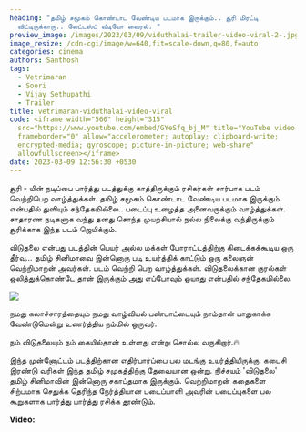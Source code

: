 ```yaml
---
heading: "தமிழ் சமூகம் கொண்டாட வேண்டிய படமாக இருக்கும்.. சூரி மிரட்டி
  விட்டிருக்காரு.. லேட்டஸ்ட் வீடியோ வைரல். "
preview_image: /images/2023/03/09/viduthalai-trailer-video-viral-2-.jpg
image_resize: /cdn-cgi/image/w=640,fit=scale-down,q=80,f=auto
categories: cinema
authors: Santhosh
tags:
  - Vetrimaran
  - Soori
  - Vijay Sethupathi
  - Trailer
title: vetrimaran-viduthalai-video-viral
code: <iframe width="560" height="315"
  src="https://www.youtube.com/embed/GYeSfq_bj_M" title="YouTube video player"
  frameborder="0" allow="accelerometer; autoplay; clipboard-write;
  encrypted-media; gyroscope; picture-in-picture; web-share"
  allowfullscreen></iframe>
date: 2023-03-09 12:56:30 +0530
---
```

சூரி - யின் நடிப்பை பார்த்து படத்துக்கு காத்திருக்கும் ரசிகர்கள் சார்பாக படம் வெற்றிபெற வாழ்த்துக்கள். தமிழ் சமூகம் கொண்டாட வேண்டிய படமாக இருக்கும் என்பதில் துளியும்  சந்தேகமில்லை.. படைப்பு உழைத்த அனைவருக்கும் வாழ்த்துக்கள். சாதாரண நடிகனாக வந்து தனது சொந்த முயற்சியால் நல்ல நிலைக்கு வந்திருக்கும் சூரிக்காக இந்த படம் ஜெயிக்கும்.

விடுதலை என்பது படத்தின் பெயர் அல்ல மக்கள் போராட்டத்திற்கு கிடைக்கக்கூடிய ஒரு தீர்வு... தமிழ் சினிமாவை இன்னொரு படி உயர்த்திக் காட்டும் ஒரு கலைஞன் வெற்றிமாறன் அவர்கள். படம் வெற்றி பெற வாழ்த்துக்கள். விடுதலைக்கான குரல்கள் ஒலித்துக்கொண்டே தான் இருக்கும் அது எப்போவும் ஓயாது என்பதில் சந்தேகமில்லை. 

![](/images/2023/03/09/viduthalai-trailer-video-viral-1-.jpg)

நமது கலாச்சாரத்தையும்
நமது வாழ்வியல் பண்பாட்டையும் நாம்தான் பாதுகாக்க வேண்டுமென்று உணர்த்திய நம்மில் ஒருவர்.

நம் விடுதலையும் 
நம் கையில்தான் உள்ளது என்று சொல்ல வருகிறார்.🔥

இந்த முன்னோட்டம் படத்திற்கான எதிர்பார்ப்பை பல மடங்கு உயர்த்தியிருக்கு. கடைசி இரண்டு வரிகள் இந்த தமிழ் சமுகத்திற்கு தேவையான ஒன்று. நிச்சயம் 'விடுதலை' தமிழ் சினிமாவின் இன்னொரு சகாப்தமாக இருக்கும். வெற்றிமாறன் கதைகளை சிற்பமாக செதுக்க தெரிந்த நேர்த்தியான படைப்பாளி  அவரின் படைப்புகளை  பல கூறுகளாக  பார்த்து பார்த்து ரசிக்க தூண்டும்.

**V﻿ideo:**